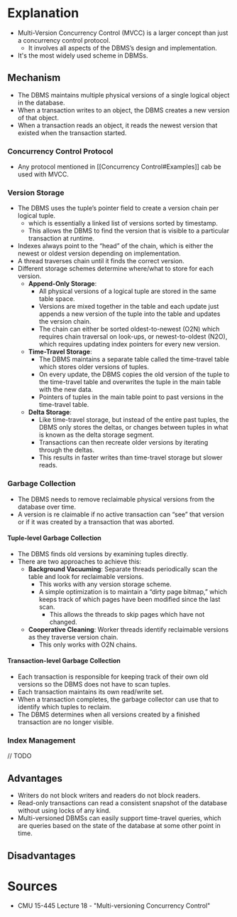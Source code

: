 # Explanation
- Multi-Version Concurrency Control (MVCC) is a larger concept than just a concurrency control protocol.
	- It involves all aspects of the DBMS’s design and implementation.
- It's the most widely used scheme in DBMSs.

## Mechanism
- The DBMS maintains multiple physical versions of a single logical object in the database.
- When a transaction writes to an object, the DBMS creates a new version of that object.
- When a transaction reads an object, it reads the newest version that existed when the transaction started.

### Concurrency Control Protocol
- Any protocol mentioned in [[Concurrency Control#Examples]] cab be used with MVCC.

### Version Storage
- The DBMS uses the tuple’s pointer field to create a version chain per logical tuple.
	- which is essentially a linked list of versions sorted by timestamp.
	- This allows the DBMS to find the version that is visible to a particular transaction at runtime.
- Indexes always point to the “head” of the chain, which is either the newest or oldest version depending on implementation.
- A thread traverses chain until it finds the correct version.
- Different storage schemes determine where/what to store for each version.
	- **Append-Only Storage**:
		- All physical versions of a logical tuple are stored in the same table space.
		- Versions are mixed together in the table and each update just appends a new version of the tuple into the table and updates the version chain.
		- The chain can either be sorted oldest-to-newest (O2N) which requires chain traversal on look-ups, or newest-to-oldest (N2O), which requires updating index pointers for every new version.
	- **Time-Travel Storage**:
		- The DBMS maintains a separate table called the time-travel table which stores older versions of tuples.
		- On every update, the DBMS copies the old version of the tuple to the time-travel table and overwrites the tuple in the main table with the new data.
		- Pointers of tuples in the main table point to past versions in the time-travel table.
	- **Delta Storage**:
		- Like time-travel storage, but instead of the entire past tuples, the DBMS only stores the deltas, or changes between tuples in what is known as the delta storage segment.
		- Transactions can then recreate older versions by iterating through the deltas.
		- This results in faster writes than time-travel storage but slower reads.

### Garbage Collection
- The DBMS needs to remove reclaimable physical versions from the database over time.
- A version is re claimable if no active transaction can “see” that version or if it was created by a transaction that was aborted.

#### Tuple-level Garbage Collection
- The DBMS finds old versions by examining tuples directly.
- There are two approaches to achieve this:
	- **Background Vacuuming**: Separate threads periodically scan the table and look for reclaimable versions.
		- This works with any version storage scheme.
		- A simple optimization is to maintain a “dirty page bitmap,” which keeps track of which pages have been modified since the last scan.
			- This allows the threads to skip pages which have not changed.
	- **Cooperative Cleaning**: Worker threads identify reclaimable versions as they traverse version chain.
		- This only works with O2N chains.

#### Transaction-level Garbage Collection
- Each transaction is responsible for keeping track of their own old versions so the DBMS does not have to scan tuples.
- Each transaction maintains its own read/write set.
- When a transaction completes, the garbage collector can use that to identify which tuples to reclaim.
- The DBMS determines when all versions created by a finished transaction are no longer visible.

### Index Management
// TODO

## Advantages
- Writers do not block writers and readers do not block readers.
- Read-only transactions can read a consistent snapshot of the database without using locks of any kind.
- Multi-versioned DBMSs can easily support time-travel queries, which are queries based on the state of the database at some other point in time.

## Disadvantages


# Sources
- CMU 15-445 Lecture 18 - "Multi-versioning Concurrency Control"
